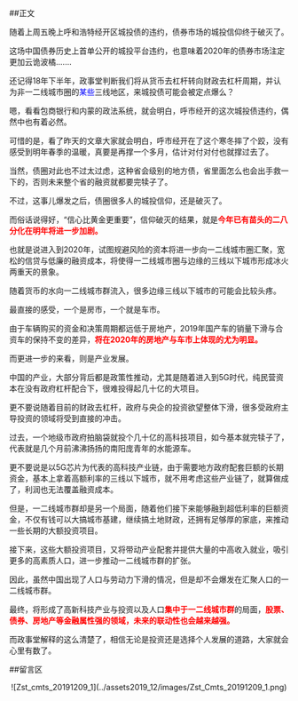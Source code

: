 ##正文

随着上周五晚上呼和浩特经开区城投债的违约，债券市场的城投信仰终于破灭了。

这场中国债券历史上首单公开的城投平台违约，也意味着2020年的债券市场注定更加云诡波橘.......

还记得18年下半年，政事堂判断我们将从货币去杠杆转向财政去杠杆周期，并认为非一二线城市圈的<font color="blue">某些</font>三线地区，来城投债可能会被定点爆么？

嗯，看看包商银行和内蒙的政法系统，就会明白，呼市经开的这次城投债违约，偶然中也有着必然。

可惜的是，看了昨天的文章大家就会明白，呼市经开在了这个寒冬摔了个跤，没有感受到明年春季的温暖，真要是再撑一个多月，估计对付对付也就撑过去了。

当然，债圈对此也不过太过虑，这种省会级别的地方债，省里面怎么也会出手救一下的，否则未来整个省的融资就都要完犊子了。

不过，这事儿爆发之后，债圈很多人的城投信仰，还是破灭了。

而俗话说得好，“信心比黄金更重要”，信仰破灭的结果，就是<font color="red">**今年已有苗头的二八分化在明年将进一步加剧。**</font>

也就是说进入到2020年，试图规避风险的资本将进一步向一二线城市圈汇聚，宽松的信贷与低廉的融资成本，将使得一二线城市圈与边缘的三线以下城市形成冰火两重天的景象。

随着货币的水向一二线城市群流入，很多边缘三线以下城市的可能会比较头疼。

最直接的感受，一个是房市，一个就是车市。

由于车辆购买的资金和决策周期都远低于房地产，2019年国产车的销量下滑与合资车的保持不变的差异，<font color="red">**将在2020年的房地产与车市上体现的尤为明显。**</font>

而更进一步的来看，则是产业发展。

中国的产业，大部分背后都是政策性推动，尤其是随着进入到5G时代，纯民营资本在没有政府杠杆配合下，很难投得起几十亿的大项目。

更不要说随着目前的财政去杠杆，政府与央企的投资欲望整体下滑，很多受政府主导投资的领域将受到直接的冲击。

过去，一个地级市政府拍脑袋就投个几十亿的高科技项目，如今基本就完犊子了，代表就是几个月前沸沸扬扬的南阳庞青年的水能源车。

更不要说是以5G芯片为代表的高科技产业链，由于需要地方政府配套巨额的长期资金，基本上拿着高额利率的三线以下城市，就不用考虑这些产业链了，就算做成了，利润也无法覆盖融资成本。

但是，一二线城市群却是另一个局面，随着他们接下来能够融到超低利率的巨额资金，不仅有钱可以大搞城市基建，继续搞土地财政，还拥有足够厚的家底，来推动一些长期的大额投资项目。

接下来，这些大额投资项目，又将带动产业配套并提供大量的中高收入就业，吸引更多的高素质人口，进一步推动一二线城市群的扩张。

因此，虽然中国出现了人口与劳动力下滑的情况，但是却不会爆发在汇聚人口的一二线城市群。

最终，将形成了高新科技产业与投资以及人口<font color="red">**集中于一二线城市群**</font>的局面，<font color="red">**股票、债券、房地产等金融属性强的领域，未来的联动性也会越来越强。**</font>

而政事堂解释的这么清楚了，相信无论是投资还是选择个人发展的道路，大家就会心里有数了。

##留言区
 <div align="center">![Zst_cmts_20191209_1](../assets2019_12/images/Zst_Cmts_20191209_1.png)</div>